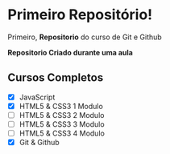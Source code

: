 # Primeiro Repositório!
 Primeiro, **Repositorio** do curso de Git e Github

 **Repositorio Criado durante uma aula**
 
## Cursos Completos
- [x] JavaScript
- [x] HTML5 & CSS3 1 Modulo
- [ ] HTML5 & CSS3 2 Modulo
- [ ] HTML5 & CSS3 3 Modulo
- [ ] HTML5 & CSS3 4 Modulo
- [x] Git & Github
